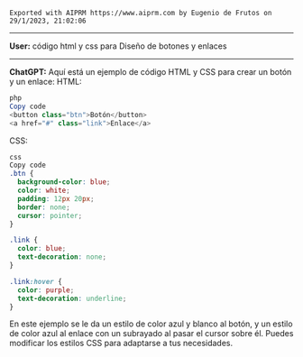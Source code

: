 
```
Exported with AIPRM https://www.aiprm.com by Eugenio de Frutos on 29/1/2023, 21:02:06
```

---


**User:**
código html y css para Diseño de botones y enlaces

---

**ChatGPT:**
Aquí está un ejemplo de código HTML y CSS para crear un botón y un enlace:
HTML:
```php
php
Copy code
<button class="btn">Botón</button>
<a href="#" class="link">Enlace</a>
```
CSS:
```css
css
Copy code
.btn {
  background-color: blue;
  color: white;
  padding: 12px 20px;
  border: none;
  cursor: pointer;
}

.link {
  color: blue;
  text-decoration: none;
}

.link:hover {
  color: purple;
  text-decoration: underline;
}
```
En este ejemplo se le da un estilo de color azul y blanco al botón, y un estilo de color azul al enlace con un subrayado al pasar el cursor sobre él. Puedes modificar los estilos CSS para adaptarse a tus necesidades.